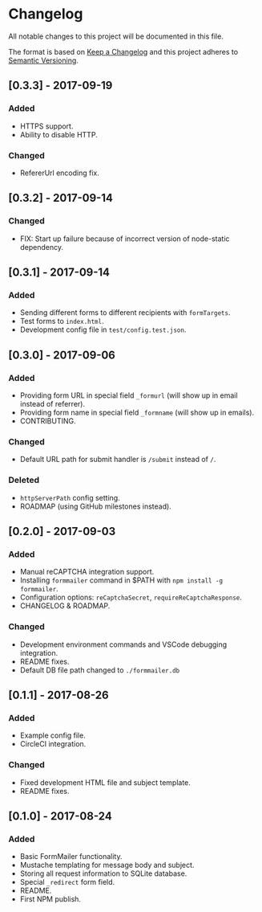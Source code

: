 # Changelog
All notable changes to this project will be documented in this file.

The format is based on [Keep a Changelog](http://keepachangelog.com/en/1.0.0/)
and this project adheres to [Semantic Versioning](http://semver.org/spec/v2.0.0.html).

## [0.3.3] - 2017-09-19
### Added
- HTTPS support.
- Ability to disable HTTP.

### Changed
- RefererUrl encoding fix.

## [0.3.2] - 2017-09-14
### Changed
- FIX: Start up failure because of incorrect version of node-static dependency.

## [0.3.1] - 2017-09-14
### Added
- Sending different forms to different recipients with `formTargets`.
- Test forms to `index.html`.
- Development config file in `test/config.test.json`.

## [0.3.0] - 2017-09-06
### Added
- Providing form URL in special field `_formurl` (will show up in email instead of referrer).
- Providing form name in special field `_formname` (will show up in emails).
- CONTRIBUTING.

### Changed
- Default URL path for submit handler is `/submit` instead of `/`.

### Deleted
- `httpServerPath` config setting.
- ROADMAP (using GitHub milestones instead).

## [0.2.0] - 2017-09-03
### Added
- Manual reCAPTCHA integration support.
- Installing `formmailer` command in $PATH with `npm install -g formmailer`.
- Configuration options: `reCaptchaSecret`, `requireReCaptchaResponse`.
- CHANGELOG & ROADMAP.

### Changed
- Development environment commands and VSCode debugging integration.
- README fixes.
- Default DB file path changed to `./formmailer.db`

## [0.1.1] - 2017-08-26
### Added
- Example config file.
- CircleCI integration.

### Changed
- Fixed development HTML file and subject template.
- README fixes.

## [0.1.0] - 2017-08-24
### Added
- Basic FormMailer functionality.
- Mustache templating for message body and subject.
- Storing all request information to SQLite database.
- Special `_redirect` form field.
- README.
- First NPM publish.